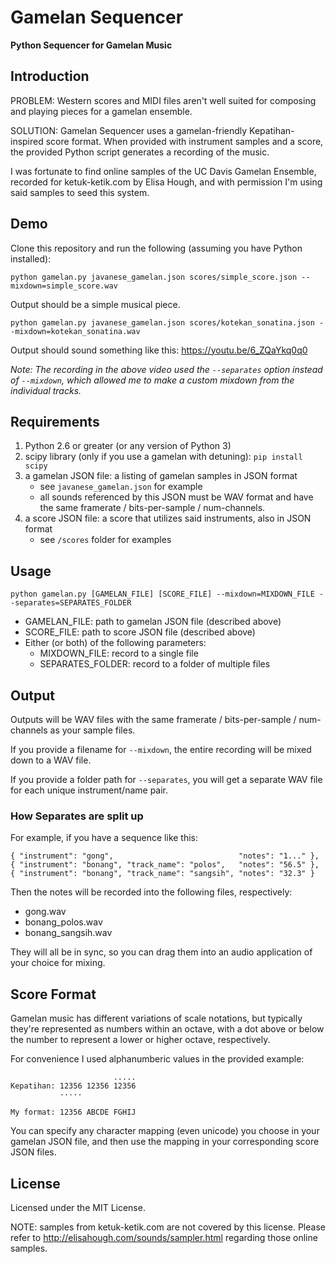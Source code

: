 # Gamelan Sequencer

**Python Sequencer for Gamelan Music**

## Introduction

PROBLEM: Western scores and MIDI files aren't well suited for composing and playing pieces for a gamelan ensemble.

SOLUTION: Gamelan Sequencer uses a gamelan-friendly Kepatihan-inspired score format.  When provided with instrument samples and a score, the provided Python script generates a recording of the music.

I was fortunate to find online samples of the UC Davis Gamelan Ensemble, recorded for ketuk-ketik.com by Elisa Hough, and with permission I'm using said samples to seed this system.

## Demo

Clone this repository and run the following (assuming you have Python installed):

`python gamelan.py javanese_gamelan.json scores/simple_score.json --mixdown=simple_score.wav`

Output should be a simple musical piece.

`python gamelan.py javanese_gamelan.json scores/kotekan_sonatina.json --mixdown=kotekan_sonatina.wav`

Output should sound something like this: https://youtu.be/6_ZQaYkq0q0

_Note: The recording in the above video used the `--separates` option instead of `--mixdown`, which allowed me to make a custom mixdown from the individual tracks._



## Requirements

1. Python 2.6 or greater (or any version of Python 3)
2. scipy library (only if you use a gamelan with detuning): `pip install scipy`
3. a gamelan JSON file: a listing of gamelan samples in JSON format
   - see `javanese_gamelan.json` for example
   - all sounds referenced by this JSON must be WAV format and have the same framerate / bits-per-sample / num-channels.
4. a score JSON file: a score that utilizes said instruments, also in JSON format
   - see `/scores` folder for examples

## Usage

`python gamelan.py [GAMELAN_FILE] [SCORE_FILE] --mixdown=MIXDOWN_FILE --separates=SEPARATES_FOLDER`

- GAMELAN_FILE: path to gamelan JSON file (described above)
- SCORE_FILE: path to score JSON file (described above)
- Either (or both) of the following parameters:
  - MIXDOWN_FILE: record to a single file
  - SEPARATES_FOLDER: record to a folder of multiple files   

## Output

Outputs will be WAV files with the same framerate / bits-per-sample / num-channels as your sample files.

If you provide a filename for `--mixdown`, the entire recording will be mixed down to a WAV file.

If you provide a folder path for `--separates`, you will get a separate WAV file for each unique instrument/name pair. 

### How Separates are split up

For example, if you have a sequence like this:
```
{ "instrument": "gong",                            "notes": "1..." },
{ "instrument": "bonang", "track_name": "polos",   "notes": "56.5" },
{ "instrument": "bonang", "track_name": "sangsih", "notes": "32.3" }
```
Then the notes will be recorded into the following files, respectively: 
- gong.wav
- bonang_polos.wav
- bonang_sangsih.wav

They will all be in sync, so you can drag them into an audio application of your choice for mixing.


## Score Format

Gamelan music has different variations of scale notations, but typically they're represented as numbers within an octave, with a dot above or below the number to represent a lower or higher octave, respectively.

For convenience I used alphanumberic values in the provided example:

```
                       .....
Kepatihan: 12356 12356 12356
           ·····

My format: 12356 ABCDE FGHIJ
```

You can specify any character mapping (even unicode) you choose in your gamelan JSON file, and then use the mapping in your corresponding score JSON files.

## License

Licensed under the MIT License.

NOTE: samples from ketuk-ketik.com are not covered by this license.  Please refer to http://elisahough.com/sounds/sampler.html regarding those online samples.

